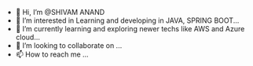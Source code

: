 - 👋 Hi, I’m @SHIVAM ANAND
- 👀 I’m interested in Learning and developing in JAVA, SPRING BOOT...
- 🌱 I’m currently learning and exploring newer techs like AWS and Azure cloud...
- 💞️ I’m looking to collaborate on ...
- 📫 How to reach me ...

<!---
SHIV1198/SHIV1198 is a ✨ special ✨ repository because its `README.md` (this file) appears on your GitHub profile.
You can click the Preview link to take a look at your changes.
--->
